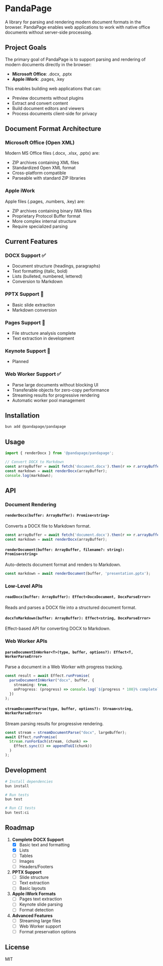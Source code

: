 # PandaPage

A library for parsing and rendering modern document formats in the browser. PandaPage enables web applications to work with native office documents without server-side processing.

## Project Goals

The primary goal of PandaPage is to support parsing and rendering of modern documents directly in the browser:
- **Microsoft Office**: .docx, .pptx
- **Apple iWork**: .pages, .key

This enables building web applications that can:
- Preview documents without plugins
- Extract and convert content
- Build document editors and viewers
- Process documents client-side for privacy

## Document Format Architecture

### Microsoft Office (Open XML)
Modern MS Office files (.docx, .xlsx, .pptx) are:
- ZIP archives containing XML files
- Standardized Open XML format
- Cross-platform compatible
- Parseable with standard ZIP libraries

### Apple iWork
Apple files (.pages, .numbers, .key) are:
- ZIP archives containing binary IWA files
- Proprietary Protocol Buffer format
- More complex internal structure
- Require specialized parsing

## Current Features

### DOCX Support ✅
- Document structure (headings, paragraphs)
- Text formatting (italic, bold)
- Lists (bulleted, numbered, lettered)
- Conversion to Markdown

### PPTX Support 🚧
- Basic slide extraction
- Markdown conversion

### Pages Support 🚧
- File structure analysis complete
- Text extraction in development

### Keynote Support 🚧
- Planned

### Web Worker Support ✅
- Parse large documents without blocking UI
- Transferable objects for zero-copy performance
- Streaming results for progressive rendering
- Automatic worker pool management

## Installation

```bash
bun add @pandapage/pandapage
```

## Usage

```typescript
import { renderDocx } from '@pandapage/pandapage';

// Convert DOCX to Markdown
const arrayBuffer = await fetch('document.docx').then(r => r.arrayBuffer());
const markdown = await renderDocx(arrayBuffer);
console.log(markdown);
```

## API

### Document Rendering

#### `renderDocx(buffer: ArrayBuffer): Promise<string>`
Converts a DOCX file to Markdown format.

```typescript
const arrayBuffer = await fetch('document.docx').then(r => r.arrayBuffer());
const markdown = await renderDocx(arrayBuffer);
```

#### `renderDocument(buffer: ArrayBuffer, filename?: string): Promise<string>` 
Auto-detects document format and renders to Markdown.

```typescript
const markdown = await renderDocument(buffer, 'presentation.pptx');
```

### Low-Level APIs

#### `readDocx(buffer: ArrayBuffer): Effect<DocxDocument, DocxParseError>`
Reads and parses a DOCX file into a structured document format.

#### `docxToMarkdown(buffer: ArrayBuffer): Effect<string, DocxParseError>`
Effect-based API for converting DOCX to Markdown.

### Web Worker APIs

#### `parseDocumentInWorker<T>(type, buffer, options?): Effect<T, WorkerParseError>`
Parse a document in a Web Worker with progress tracking.

```typescript
const result = await Effect.runPromise(
  parseDocumentInWorker("docx", buffer, {
    streaming: true,
    onProgress: (progress) => console.log(`${progress * 100}% complete`)
  })
);
```

#### `streamDocumentParse(type, buffer, options?): Stream<string, WorkerParseError>`
Stream parsing results for progressive rendering.

```typescript
const stream = streamDocumentParse("docx", largeBuffer);
await Effect.runPromise(
  Stream.runForEach(stream, (chunk) => 
    Effect.sync(() => appendToUI(chunk))
  )
);
```

## Development

```bash
# Install dependencies
bun install

# Run tests
bun test

# Run CI tests
bun test:ci
```

## Roadmap

1. **Complete DOCX Support**
   - [x] Basic text and formatting
   - [x] Lists
   - [ ] Tables
   - [ ] Images
   - [ ] Headers/Footers

2. **PPTX Support**
   - [ ] Slide structure
   - [ ] Text extraction
   - [ ] Basic layouts

3. **Apple iWork Formats**
   - [ ] Pages text extraction
   - [ ] Keynote slide parsing
   - [ ] Format detection

4. **Advanced Features**
   - [ ] Streaming large files
   - [ ] Web Worker support
   - [ ] Format preservation options

## License

MIT